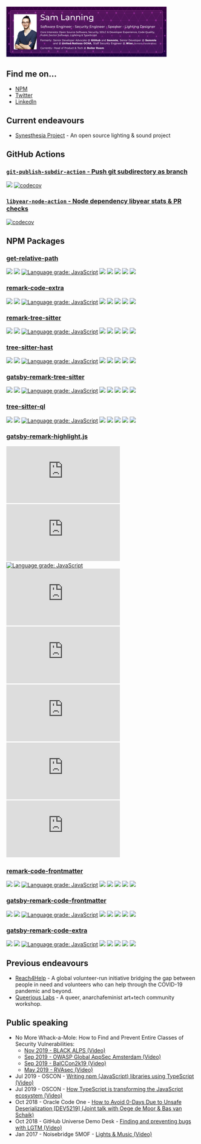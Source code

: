 ![](https://github.com/s0/s0/raw/main/header.svg)

## Find me on...

* [NPM](https://www.npmjs.com/~s0)
* [Twitter](https://twitter.com/samlanning)
* [LinkedIn](https://www.linkedin.com/in/smlanning/)

## Current endeavours

* [Synesthesia Project](https://synesthesia-project.org/) -
  An open source lighting &amp; sound project

## GitHub Actions

### [`git-publish-subdir-action` - Push git subdirectory as branch](https://github.com/marketplace/actions/push-git-subdirectory-as-branch)

[![](https://github.com/s0/git-publish-subdir-action/workflows/Scheduled%20tests/badge.svg)](https://github.com/s0/git-publish-subdir-action/actions?workflow=Scheduled+tests) [![codecov](https://codecov.io/gh/s0/git-publish-subdir-action/branch/develop/graph/badge.svg)](https://codecov.io/gh/s0/git-publish-subdir-action)

### [`libyear-node-action` - Node dependency libyear stats & PR checks](https://github.com/marketplace/actions/node-dependency-libyear-stats-pr-checks)

[![codecov](https://codecov.io/gh/s0/libyear-node-action/branch/develop/graph/badge.svg)](https://codecov.io/gh/s0/libyear-node-action)

## NPM Packages

### [get-relative-path](https://github.com/s0/ts-util/tree/develop/get-relative-path)

![](https://badgen.net/npm/v/get-relative-path?icon=npm&label=) ![](https://img.shields.io/npm/types/get-relative-path) [![Language grade: JavaScript](https://img.shields.io/lgtm/grade/javascript/g/s0/ts-util.svg?logo=lgtm&logoWidth=18)](https://lgtm.com/projects/g/s0/ts-util/context:javascript) ![](https://badgen.net/npm/dt/get-relative-path?icon=npm) ![](https://badgen.net/npm/dm/get-relative-path?icon=npm) ![](https://badgen.net/github/open-prs/s0/ts-util?icon=github) ![](https://badgen.net/github/open-issues/s0/ts-util?icon=github) ![](https://badgen.net/github/stars/s0/ts-util?icon=github)

### [remark-code-extra](https://github.com/s0/remark-code-extra)

![](https://badgen.net/npm/v/remark-code-extra?icon=npm&label=) ![](https://img.shields.io/npm/types/remark-code-extra) [![Language grade: JavaScript](https://img.shields.io/lgtm/grade/javascript/g/s0/remark-code-extra.svg?logo=lgtm&logoWidth=18)](https://lgtm.com/projects/g/s0/remark-code-extra/context:javascript) ![](https://badgen.net/npm/dt/remark-code-extra?icon=npm) ![](https://badgen.net/npm/dm/remark-code-extra?icon=npm) ![](https://badgen.net/github/open-prs/s0/remark-code-extra?icon=github) ![](https://badgen.net/github/open-issues/s0/remark-code-extra?icon=github) ![](https://badgen.net/github/stars/s0/remark-code-extra?icon=github)

### [remark-tree-sitter](https://github.com/s0/remark-tree-sitter)

![](https://badgen.net/npm/v/remark-tree-sitter?icon=npm&label=) ![](https://img.shields.io/npm/types/remark-tree-sitter) [![Language grade: JavaScript](https://img.shields.io/lgtm/grade/javascript/g/s0/remark-tree-sitter.svg?logo=lgtm&logoWidth=18)](https://lgtm.com/projects/g/s0/remark-tree-sitter/context:javascript) ![](https://badgen.net/npm/dt/remark-tree-sitter?icon=npm) ![](https://badgen.net/npm/dm/remark-tree-sitter?icon=npm) ![](https://badgen.net/github/open-prs/s0/remark-tree-sitter?icon=github) ![](https://badgen.net/github/open-issues/s0/remark-tree-sitter?icon=github) ![](https://badgen.net/github/stars/s0/remark-tree-sitter?icon=github)

### [tree-sitter-hast](https://github.com/s0/tree-sitter-hast)

![](https://badgen.net/npm/v/tree-sitter-hast?icon=npm&label=) ![](https://img.shields.io/npm/types/tree-sitter-hast) [![Language grade: JavaScript](https://img.shields.io/lgtm/grade/javascript/g/s0/tree-sitter-hast.svg?logo=lgtm&logoWidth=18)](https://lgtm.com/projects/g/s0/tree-sitter-hast/context:javascript) ![](https://badgen.net/npm/dt/tree-sitter-hast?icon=npm) ![](https://badgen.net/npm/dm/tree-sitter-hast?icon=npm) ![](https://badgen.net/github/open-prs/s0/tree-sitter-hast?icon=github) ![](https://badgen.net/github/open-issues/s0/tree-sitter-hast?icon=github) ![](https://badgen.net/github/stars/s0/tree-sitter-hast?icon=github)

### [gatsby-remark-tree-sitter](https://github.com/s0/gatsby-remark-tree-sitter)

![](https://badgen.net/npm/v/gatsby-remark-tree-sitter?icon=npm&label=) ![](https://img.shields.io/npm/types/gatsby-remark-tree-sitter) [![Language grade: JavaScript](https://img.shields.io/lgtm/grade/javascript/g/s0/gatsby-remark-tree-sitter.svg?logo=lgtm&logoWidth=18)](https://lgtm.com/projects/g/s0/gatsby-remark-tree-sitter/context:javascript) ![](https://badgen.net/npm/dt/gatsby-remark-tree-sitter?icon=npm) ![](https://badgen.net/npm/dm/gatsby-remark-tree-sitter?icon=npm) ![](https://badgen.net/github/open-prs/s0/gatsby-remark-tree-sitter?icon=github) ![](https://badgen.net/github/open-issues/s0/gatsby-remark-tree-sitter?icon=github) ![](https://badgen.net/github/stars/s0/gatsby-remark-tree-sitter?icon=github)

### [tree-sitter-ql](https://github.com/s0/tree-sitter-ql)

![](https://badgen.net/npm/v/tree-sitter-ql?icon=npm&label=) ![](https://img.shields.io/npm/types/tree-sitter-ql) [![Language grade: JavaScript](https://img.shields.io/lgtm/grade/javascript/g/s0/tree-sitter-ql.svg?logo=lgtm&logoWidth=18)](https://lgtm.com/projects/g/s0/tree-sitter-ql/context:javascript) ![](https://badgen.net/npm/dt/tree-sitter-ql?icon=npm) ![](https://badgen.net/npm/dm/tree-sitter-ql?icon=npm) ![](https://badgen.net/github/open-prs/s0/tree-sitter-ql?icon=github) ![](https://badgen.net/github/open-issues/s0/tree-sitter-ql?icon=github) ![](https://badgen.net/github/stars/s0/tree-sitter-ql?icon=github)

### [gatsby-remark-highlight.js](https://github.com/s0/gatsby-remark-highlight.js)

![](https://badgen.net/npm/v/gatsby-remark-highlight.js?icon=npm&label=) ![](https://img.shields.io/npm/types/gatsby-remark-highlight.js) [![Language grade: JavaScript](https://img.shields.io/lgtm/grade/javascript/g/s0/gatsby-remark-highlight.js.svg?logo=lgtm&logoWidth=18)](https://lgtm.com/projects/g/s0/gatsby-remark-highlight.js/context:javascript) ![](https://badgen.net/npm/dt/gatsby-remark-highlight.js?icon=npm) ![](https://badgen.net/npm/dm/gatsby-remark-highlight.js?icon=npm) ![](https://badgen.net/github/open-prs/s0/gatsby-remark-highlight.js?icon=github) ![](https://badgen.net/github/open-issues/s0/gatsby-remark-highlight.js?icon=github) ![](https://badgen.net/github/stars/s0/gatsby-remark-highlight.js?icon=github)

### [remark-code-frontmatter](https://github.com/s0/remark-code-frontmatter)

![](https://badgen.net/npm/v/remark-code-frontmatter?icon=npm&label=) ![](https://img.shields.io/npm/types/remark-code-frontmatter) [![Language grade: JavaScript](https://img.shields.io/lgtm/grade/javascript/g/s0/remark-code-frontmatter.svg?logo=lgtm&logoWidth=18)](https://lgtm.com/projects/g/s0/remark-code-frontmatter/context:javascript) ![](https://badgen.net/npm/dt/remark-code-frontmatter?icon=npm) ![](https://badgen.net/npm/dm/remark-code-frontmatter?icon=npm) ![](https://badgen.net/github/open-prs/s0/remark-code-frontmatter?icon=github) ![](https://badgen.net/github/open-issues/s0/remark-code-frontmatter?icon=github) ![](https://badgen.net/github/stars/s0/remark-code-frontmatter?icon=github)

### [gatsby-remark-code-frontmatter](https://github.com/s0/gatsby-remark-code-frontmatter)

![](https://badgen.net/npm/v/gatsby-remark-code-frontmatter?icon=npm&label=) ![](https://img.shields.io/npm/types/gatsby-remark-code-frontmatter) [![Language grade: JavaScript](https://img.shields.io/lgtm/grade/javascript/g/s0/gatsby-remark-code-frontmatter.svg?logo=lgtm&logoWidth=18)](https://lgtm.com/projects/g/s0/gatsby-remark-code-frontmatter/context:javascript) ![](https://badgen.net/npm/dt/gatsby-remark-code-frontmatter?icon=npm) ![](https://badgen.net/npm/dm/gatsby-remark-code-frontmatter?icon=npm) ![](https://badgen.net/github/open-prs/s0/gatsby-remark-code-frontmatter?icon=github) ![](https://badgen.net/github/open-issues/s0/gatsby-remark-code-frontmatter?icon=github) ![](https://badgen.net/github/stars/s0/gatsby-remark-code-frontmatter?icon=github)

### [gatsby-remark-code-extra](https://github.com/s0/gatsby-remark-code-extra)

![](https://badgen.net/npm/v/gatsby-remark-code-extra?icon=npm&label=) ![](https://img.shields.io/npm/types/gatsby-remark-code-extra) [![Language grade: JavaScript](https://img.shields.io/lgtm/grade/javascript/g/s0/gatsby-remark-code-extra.svg?logo=lgtm&logoWidth=18)](https://lgtm.com/projects/g/s0/gatsby-remark-code-extra/context:javascript) ![](https://badgen.net/npm/dt/gatsby-remark-code-extra?icon=npm) ![](https://badgen.net/npm/dm/gatsby-remark-code-extra?icon=npm) ![](https://badgen.net/github/open-prs/s0/gatsby-remark-code-extra?icon=github) ![](https://badgen.net/github/open-issues/s0/gatsby-remark-code-extra?icon=github) ![](https://badgen.net/github/stars/s0/gatsby-remark-code-extra?icon=github)

## Previous endeavours

* [Reach4Help](https://reach4help.org/) -
  A global volunteer-run initiative bridging the gap between people in need and
  volunteers who can help through the COVID-19 pandemic and beyond.
* [Queerious Labs](https://queeriouslabs.com/) -
  A queer, anarchafeminist art+tech community workshop.

## Public speaking

* No More Whack-a-Mole: How to Find and Prevent Entire Classes of Security
  Vulnerabilities:
  * [Nov 2019 - BLACK ALPS (Video)](https://www.youtube.com/watch?v=7pXvZsMRVig)
  * [Sep 2019 - OWASP Global AppSec Amsterdam (Video)](https://www.youtube.com/watch?v=1wbt1xM9jUc)
  * [Sep 2019 - BalCCon2k19 (Video)](https://www.youtube.com/watch?v=HMXa26xJE9Q)
  * [May 2019 - RVAsec (Video)](https://www.youtube.com/watch?v=IY7fL7Tkxxc)
* Jul 2019 - OSCON - [Writing npm (JavaScript) libraries using TypeScript (Video)](https://www.youtube.com/watch?v=m6Jr6w0W1xw)
* Jul 2019 - OSCON - [How TypeScript is transforming the JavaScript ecosystem (Video)](https://www.youtube.com/watch?v=b8AHUXxGas8)
* Oct 2018 - Oracle Code One - [How to Avoid 0-Days Due to Unsafe Deserialization [DEV5219] (Joint talk with Oege de Moor &amp; Bas van Schaik)](https://oracle.rainfocus.com/widget/oracle/oow18/catalogcodeone18?search=DEV5219)
* Oct 2018 - GitHub Universe Demo Desk - [Finding and preventing bugs with LGTM (Video)](https://www.youtube.com/watch?v=aXqUWZYlFzs)
* Jan 2017 - Noisebridge 5MOF - [Lights &amp; Music (Video)](https://www.youtube.com/watch?v=egsswPi8yio)

